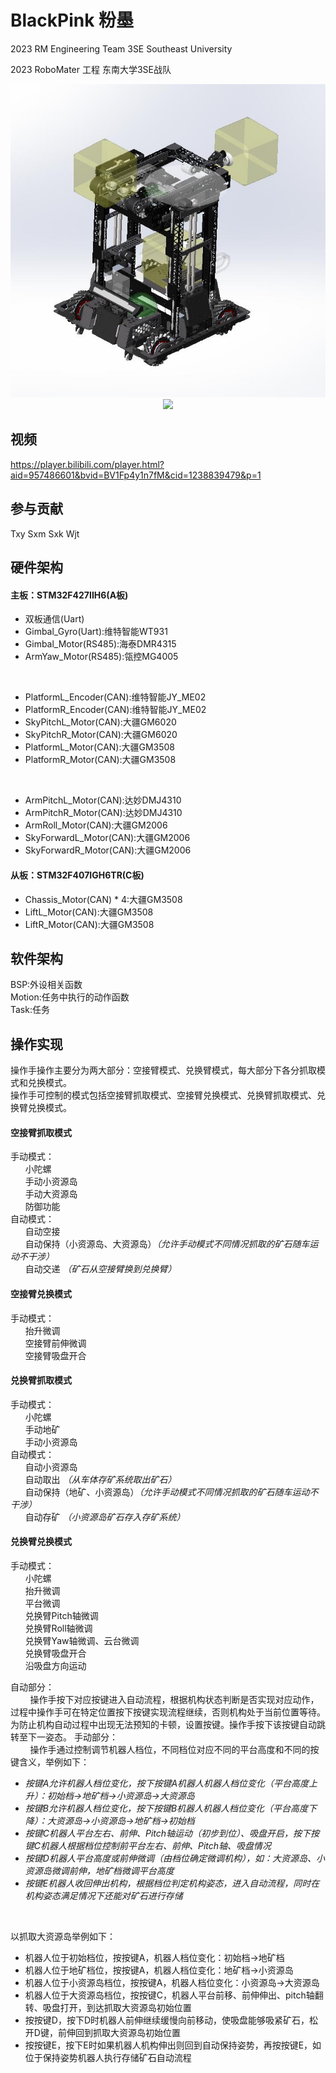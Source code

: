 # BlackPink 粉墨
2023 RM Engineering Team 3SE Southeast University 

2023 RoboMater 工程 东南大学3SE战队

 <div align=center>
<img src="Cache_-2baac948a6548be3..jpg"/>
</div>
 <div align=center>
<img src="IMG_20230805_184139.jpg"/>
</div>

## 视频
https://player.bilibili.com/player.html?aid=957486601&bvid=BV1Fp4y1n7fM&cid=1238839479&p=1

## 参与贡献
Txy Sxm Sxk Wjt

## 硬件架构
#### 主板：STM32F427IIH6(A板)
- 双板通信(Uart)
- Gimbal_Gyro(Uart):维特智能WT931
- Gimbal_Motor(RS485):海泰DMR4315
- ArmYaw_Motor(RS485):瓴控MG4005  
<br/>

* PlatformL_Encoder(CAN):维特智能JY_ME02
* PlatformR_Encoder(CAN):维特智能JY_ME02
* SkyPitchL_Motor(CAN):大疆GM6020
* SkyPitchR_Motor(CAN):大疆GM6020
* PlatformL_Motor(CAN):大疆GM3508
* PlatformR_Motor(CAN):大疆GM3508  
<br/>

+ ArmPitchL_Motor(CAN):达妙DMJ4310
+ ArmPitchR_Motor(CAN):达妙DMJ4310
+ ArmRoll_Motor(CAN):大疆GM2006
+ SkyForwardL_Motor(CAN):大疆GM2006
+ SkyForwardR_Motor(CAN):大疆GM2006

#### 从板：STM32F407IGH6TR(C板)

- Chassis_Motor(CAN) * 4:大疆GM3508
- LiftL_Motor(CAN):大疆GM3508
- LiftR_Motor(CAN):大疆GM3508

## 软件架构
BSP:外设相关函数
<br/> 
Motion:任务中执行的动作函数
<br/> 
Task:任务

## 操作实现
操作手操作主要分为两大部分：空接臂模式、兑换臂模式，每大部分下各分抓取模式和兑换模式。
<br/> 
操作手可控制的模式包括空接臂抓取模式、空接臂兑换模式、兑换臂抓取模式、兑换臂兑换模式。

#### 空接臂抓取模式
手动模式：
<br/> 
&nbsp;&nbsp;&nbsp;&nbsp;&nbsp;&nbsp;小陀螺
<br/> 
&nbsp;&nbsp;&nbsp;&nbsp;&nbsp;&nbsp;手动小资源岛
<br/> 
&nbsp;&nbsp;&nbsp;&nbsp;&nbsp;&nbsp;手动大资源岛
<br/> 
&nbsp;&nbsp;&nbsp;&nbsp;&nbsp;&nbsp;防御功能
<br/> 
自动模式：
<br/> 
&nbsp;&nbsp;&nbsp;&nbsp;&nbsp;&nbsp;自动空接
<br/> 
&nbsp;&nbsp;&nbsp;&nbsp;&nbsp;&nbsp;自动保持（小资源岛、大资源岛）*（允许手动模式不同情况抓取的矿石随车运动不干涉）*
<br/> 
&nbsp;&nbsp;&nbsp;&nbsp;&nbsp;&nbsp;自动交递 *（矿石从空接臂换到兑换臂）*
<br/> 

#### 空接臂兑换模式
手动模式：
<br/> 
&nbsp;&nbsp;&nbsp;&nbsp;&nbsp;&nbsp;抬升微调
<br/> 
&nbsp;&nbsp;&nbsp;&nbsp;&nbsp;&nbsp;空接臂前伸微调
<br/> 
&nbsp;&nbsp;&nbsp;&nbsp;&nbsp;&nbsp;空接臂吸盘开合
<br/> 

#### 兑换臂抓取模式
手动模式：
<br/> 
&nbsp;&nbsp;&nbsp;&nbsp;&nbsp;&nbsp;小陀螺
<br/> 
&nbsp;&nbsp;&nbsp;&nbsp;&nbsp;&nbsp;手动地矿
<br/> 
&nbsp;&nbsp;&nbsp;&nbsp;&nbsp;&nbsp;手动小资源岛
<br/> 
自动模式：
<br/> 
&nbsp;&nbsp;&nbsp;&nbsp;&nbsp;&nbsp;自动小资源岛
<br/> 
&nbsp;&nbsp;&nbsp;&nbsp;&nbsp;&nbsp;自动取出 *（从车体存矿系统取出矿石）*
<br/> 
&nbsp;&nbsp;&nbsp;&nbsp;&nbsp;&nbsp;自动保持（地矿、小资源岛）*（允许手动模式不同情况抓取的矿石随车运动不干涉）*
<br/> 
&nbsp;&nbsp;&nbsp;&nbsp;&nbsp;&nbsp;自动存矿 *（小资源岛矿石存入存矿系统）*
<br/> 

#### 兑换臂兑换模式
手动模式：
<br/> 
&nbsp;&nbsp;&nbsp;&nbsp;&nbsp;&nbsp;小陀螺
<br/> 
&nbsp;&nbsp;&nbsp;&nbsp;&nbsp;&nbsp;抬升微调
<br/> 
&nbsp;&nbsp;&nbsp;&nbsp;&nbsp;&nbsp;平台微调
<br/> 
&nbsp;&nbsp;&nbsp;&nbsp;&nbsp;&nbsp;兑换臂Pitch轴微调
<br/> 
&nbsp;&nbsp;&nbsp;&nbsp;&nbsp;&nbsp;兑换臂Roll轴微调
<br/> 
&nbsp;&nbsp;&nbsp;&nbsp;&nbsp;&nbsp;兑换臂Yaw轴微调、云台微调
<br/> 
&nbsp;&nbsp;&nbsp;&nbsp;&nbsp;&nbsp;兑换臂吸盘开合
<br/> 
&nbsp;&nbsp;&nbsp;&nbsp;&nbsp;&nbsp;沿吸盘方向运动
<br/> 

自动部分：
<br/> 
&nbsp;&nbsp;&nbsp;&nbsp;&nbsp;&nbsp;&nbsp;&nbsp;操作手按下对应按键进入自动流程，根据机构状态判断是否实现对应动作，过程中操作手可在特定位置按下按键实现流程继续，否则机构处于当前位置等待。为防止机构自动过程中出现无法预知的卡顿，设置按键。操作手按下该按键自动跳转至下一姿态。
手动部分：
<br/> 
&nbsp;&nbsp;&nbsp;&nbsp;&nbsp;&nbsp;&nbsp;&nbsp;操作手通过控制调节机器人档位，不同档位对应不同的平台高度和不同的按键含义，举例如下：
- *按键A允许机器人档位变化，按下按键A机器人机器人档位变化（平台高度上升）：初始档&rarr;地矿档&rarr;小资源岛&rarr;大资源岛*  
- *按键B允许机器人档位变化，按下按键B机器人机器人档位变化（平台高度下降）：大资源岛&rarr;小资源岛&rarr;地矿档&rarr;初始档*
- *按键C机器人平台左右、前伸、Pitch轴运动（初步到位）、吸盘开启，按下按键C机器人根据档位控制前平台左右、前伸、Pitch轴、吸盘情况*
- *按键D机器人平台高度或前伸微调（由档位确定微调机构），如：大资源岛、小资源岛微调前伸，地矿档微调平台高度*
- *按键E机器人收回伸出机构，根据档位判定机构姿态，进入自动流程，同时在机构姿态满足情况下还能对矿石进行存储*
<br/> 

以抓取大资源岛举例如下：
<br/>

- 机器人位于初始档位，按按键A，机器人档位变化：初始档&rarr;地矿档
- 机器人位于地矿档位，按按键A，机器人档位变化：地矿档&rarr;小资源岛   
- 机器人位于小资源岛档位，按按键A，机器人档位变化：小资源岛&rarr;大资源岛   
- 机器人位于大资源岛档位，按按键C，机器人平台前移、前伸伸出、pitch轴翻转、吸盘打开，到达抓取大资源岛初始位置
- 按按键D，按下D时机器人前伸继续缓慢向前移动，使吸盘能够吸紧矿石，松开D键，前伸回到抓取大资源岛初始位置
- 按按键E，按下E时如果机器人机构伸出则回到自动保持姿势，再按按键E，如位于保持姿势机器人执行存储矿石自动流程
